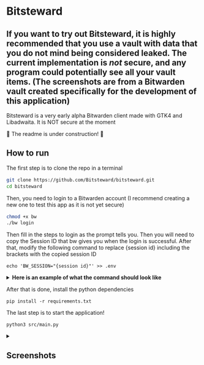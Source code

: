 # Bitsteward
## If you want to try out Bitsteward, it is highly recommended that you use a vault with data that you do not mind being considered leaked. The current implementation is *not* secure, and any program could potentially see all your vault items. (The screenshots are from a Bitwarden vault created specifically for the development of this application)

Bitsteward is a very early alpha Bitwarden client made with GTK4 and Libadwaita. It is NOT secure at the moment

🚧 The readme is under construction! 🚧

## How to run
The first step is to clone the repo in a terminal
```bash
git clone https://github.com/Bitsteward/bitsteward.git
cd bitsteward
```
Then, you need to login to a Bitwarden account (I recommend creating a new one to test this app as it is not yet secure)
```bash
chmod +x bw
./bw login
```
Then fill in the steps to login as the prompt tells you.
Then you will need to copy the Session ID that bw gives you when the login is successful.
After that, modify the following command to replace {session id} including the brackets with the copied session ID
```
echo 'BW_SESSION="{session id}"' >> .env
```
<details>
    <summary><b>Here is an example of what the command should look like</b></summary>
    
    echo 'BW_SESSION="vdXQ7mRYtcFXueH/Ml+ZgvK//V+0cTJpuAVddMwttNEvVHU6d6xaaRdYokv/9Jqw1uofMq82/B3y/MpV2Yh3Qg=="' >> .env
</details>

After that is done, install the python dependencies
```
pip install -r requirements.txt
```
The last step is to start the application!
```
python3 src/main.py
```


<details>
    <summary><h2>Screenshots</h2></summary>

<picture>
  <source srcset="/screenshots/full-dark-1.png?raw=true" media="(prefers-color-scheme: dark)">
  <img src="/screenshots/full-light-1.png?raw=true" title="App with two columns" alt="screenshot-desktop">
</picture>

![screenshot-mobile](/screenshots/mobile-light-1.png?raw=true "App with one column (mobile view)")
</details>
